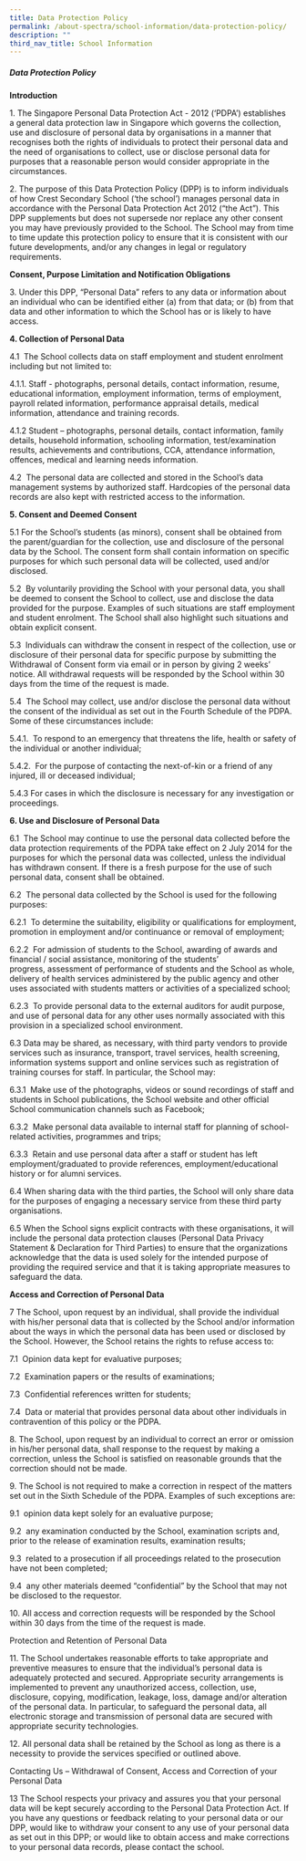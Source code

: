 ```yaml
---
title: Data Protection Policy
permalink: /about-spectra/school-information/data-protection-policy/
description: ""
third_nav_title: School Information
---
```

##### **Data Protection Policy**

**Introduction**

1\. The Singapore Personal Data Protection Act - 2012 (‘PDPA’) establishes a general data protection law in Singapore which governs the collection, use and disclosure of personal data by organisations in a manner that recognises both the rights of individuals to protect their personal data and the need of organisations to collect, use or disclose personal data for purposes that a reasonable person would consider appropriate in the circumstances.

2\. The purpose of this Data Protection Policy (DPP) is to inform individuals of how Crest Secondary School (‘the school’) manages personal data in accordance with the Personal Data Protection Act 2012 (“the Act”). This DPP supplements but does not supersede nor replace any other consent you may have previously provided to the School. The School may from time to time update this protection policy to ensure that it is consistent with our future developments, and/or any changes in legal or regulatory requirements.

**Consent, Purpose Limitation and Notification Obligations**

3. Under this DPP, “Personal Data” refers to any data or information about an individual who can be identified either (a) from that data; or (b) from that data and other information to which the School has or is likely to have access.

**4\. Collection of Personal Data**

4.1  The School collects data on staff employment and student enrolment including but not limited to:

4.1.1. Staff - photographs, personal details, contact information, resume, educational information, employment information, terms of employment, payroll related information, performance appraisal details, medical information, attendance and training records.

4.1.2 Student – photographs, personal details, contact information, family details, household information, schooling information, test/examination results, achievements and contributions, CCA, attendance information, offences, medical and learning needs information.

4.2  The personal data are collected and stored in the School’s data management systems by authorized staff. Hardcopies of the personal data records are also kept with restricted access to the information.

**5\. Consent and Deemed Consent**

5.1 For the School’s students (as minors), consent shall be obtained from the parent/guardian for the collection, use and disclosure of the personal data by the School. The consent form shall contain information on specific purposes for which such personal data will be collected, used and/or disclosed.

5.2  By voluntarily providing the School with your personal data, you shall be deemed to consent the School to collect, use and disclose the data provided for the purpose. Examples of such situations are staff employment and student enrolment. The School shall also highlight such situations and obtain explicit consent.

5.3  Individuals can withdraw the consent in respect of the collection, use or disclosure of their personal data for specific purpose by submitting the Withdrawal of Consent form via email or in person by giving 2 weeks’ notice. All withdrawal requests will be responded by the School within 30 days from the time of the request is made.

5.4  The School may collect, use and/or disclose the personal data without the consent of the individual as set out in the Fourth Schedule of the PDPA. Some of these circumstances include:

5.4.1.  To respond to an emergency that threatens the life, health or safety of the individual or another individual;

5.4.2.  For the purpose of contacting the next-of-kin or a friend of any injured, ill or deceased individual;

5.4.3 For cases in which the disclosure is necessary for any investigation or proceedings.

**6\. Use and Disclosure of Personal Data**

6.1  The School may continue to use the personal data collected before the data protection requirements of the PDPA take effect on 2 July 2014 for the purposes for which the personal data was collected, unless the individual has withdrawn consent. If there is a fresh purpose for the use of such personal data, consent shall be obtained.

6.2  The personal data collected by the School is used for the following purposes:

6.2.1  To determine the suitability, eligibility or qualifications for employment, promotion in employment and/or continuance or removal of employment;

6.2.2  For admission of students to the School, awarding of awards and financial / social assistance, monitoring of the students’ progress, assessment of performance of students and the School as whole, delivery of health services administered by the public agency and other uses associated with students matters or activities of a specialized school;

6.2.3  To provide personal data to the external auditors for audit purpose, and use of personal data for any other uses normally associated with this provision in a specialized school environment.

6.3 Data may be shared, as necessary, with third party vendors to provide services such as insurance, transport, travel services, health screening, information systems support and online services such as registration of training courses for staff. In particular, the School may:

6.3.1  Make use of the photographs, videos or sound recordings of staff and students in School publications, the School website and other official School communication channels such as Facebook;

6.3.2  Make personal data available to internal staff for planning of school- related activities, programmes and trips;

6.3.3  Retain and use personal data after a staff or student has left employment/graduated to provide references, employment/educational history or for alumni services.

6.4 When sharing data with the third parties, the School will only share data for the purposes of engaging a necessary service from these third party organisations.

6.5 When the School signs explicit contracts with these organisations, it will include the personal data protection clauses (Personal Data Privacy Statement & Declaration for Third Parties) to ensure that the organizations acknowledge that the data is used solely for the intended purpose of providing the required service and that it is taking appropriate measures to safeguard the data.

**Access and Correction of Personal Data**

7 The School, upon request by an individual, shall provide the individual with his/her personal data that is collected by the School and/or information about the ways in which the personal data has been used or disclosed by the School. However, the School retains the rights to refuse access to:

7.1  Opinion data kept for evaluative purposes;

7.2  Examination papers or the results of examinations;

7.3  Confidential references written for students;

7.4  Data or material that provides personal data about other individuals in contravention of this policy or the PDPA.

8\. The School, upon request by an individual to correct an error or omission in his/her personal data, shall response to the request by making a correction, unless the School is satisfied on reasonable grounds that the correction should not be made.

9\. The School is not required to make a correction in respect of the matters set out in the Sixth Schedule of the PDPA. Examples of such exceptions are:

9.1  opinion data kept solely for an evaluative purpose;
 
9.2  any examination conducted by the School, examination scripts and, prior to the release of examination results, examination results;

9.3  related to a prosecution if all proceedings related to the prosecution have not been completed;

9.4  any other materials deemed “confidential” by the School that may not be disclosed to the requestor.

10\. All access and correction requests will be responded by the School within 30 days from the time of the request is made.

Protection and Retention of Personal Data

11\. The School undertakes reasonable efforts to take appropriate and preventive measures to ensure that the individual’s personal data is adequately protected and secured. Appropriate security arrangements is implemented to prevent any unauthorized access, collection, use, disclosure, copying, modification, leakage, loss, damage and/or alteration of the personal data. In particular, to safeguard the personal data, all electronic storage and transmission of personal data are secured with appropriate security technologies.

12\. All personal data shall be retained by the School as long as there is a necessity to provide the services specified or outlined above.

Contacting Us – Withdrawal of Consent, Access and Correction of your Personal Data

13 The School respects your privacy and assures you that your personal data will be kept securely according to the Personal Data Protection Act. If you have any questions or feedback relating to your personal data or our DPP, would like to withdraw your consent to any use of your personal data as set out in this DPP; or would like to obtain access and make corrections to your personal data records, please contact the school.